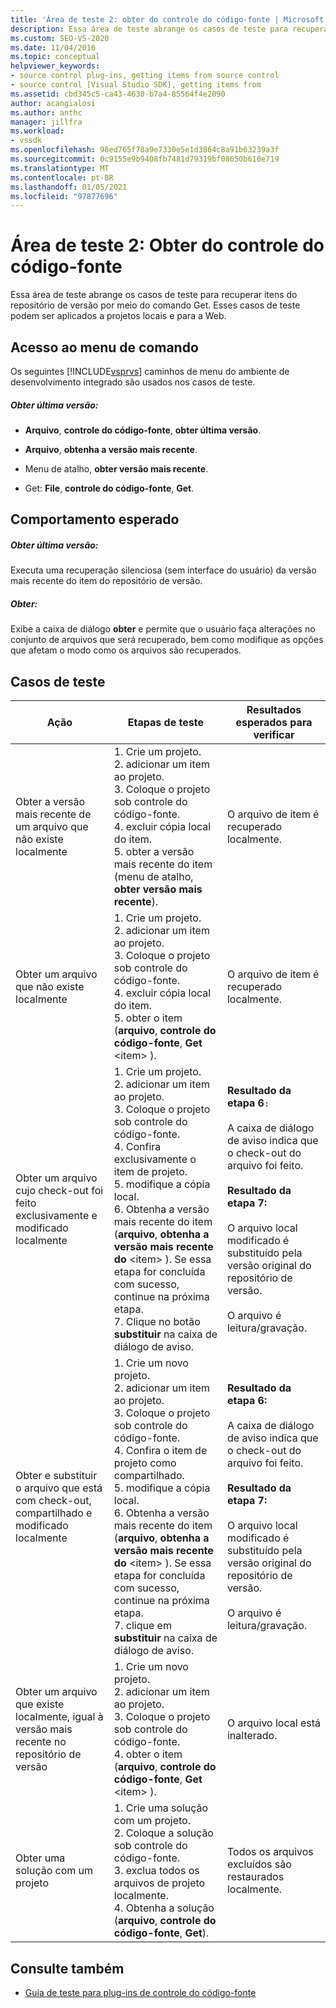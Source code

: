 ```yaml
---
title: 'Área de teste 2: obter do controle do código-fonte | Microsoft Docs'
description: Essa área de teste abrange os casos de teste para recuperar itens do repositório de versão com Get. Esses casos de teste podem ser aplicados a projetos locais e para a Web.
ms.custom: SEO-VS-2020
ms.date: 11/04/2016
ms.topic: conceptual
helpviewer_keywords:
- source control plug-ins, getting items from source control
- source control [Visual Studio SDK], getting items from
ms.assetid: cbd345c5-ca43-4630-b7a4-85564f4e2090
author: acangialosi
ms.author: anthc
manager: jillfra
ms.workload:
- vssdk
ms.openlocfilehash: 98ed765f78a9e7330e5e1d3864c8a91b63239a3f
ms.sourcegitcommit: 0c9155e9b9408fb7481d79319bf08650b610e719
ms.translationtype: MT
ms.contentlocale: pt-BR
ms.lasthandoff: 01/05/2021
ms.locfileid: "97877696"
---
```

# <a name="test-area-2-get-from-source-control"></a>Área de teste 2: Obter do controle do código-fonte
Essa área de teste abrange os casos de teste para recuperar itens do repositório de versão por meio do comando Get. Esses casos de teste podem ser aplicados a projetos locais e para a Web.

## <a name="command-menu-access"></a>Acesso ao menu de comando
 Os seguintes [!INCLUDE[vsprvs](../../code-quality/includes/vsprvs_md.md)] caminhos de menu do ambiente de desenvolvimento integrado são usados nos casos de teste.

##### <a name="get-latest-version"></a>Obter última versão:

- **Arquivo**, **controle do código-fonte**, **obter última versão**.

- **Arquivo**, **obtenha a versão mais recente**.

- Menu de atalho, **obter versão mais recente**.

- Get: **File**, **controle do código-fonte**, **Get**.

## <a name="expected-behavior"></a>Comportamento esperado

##### <a name="get-latest-version"></a>Obter última versão:
 Executa uma recuperação silenciosa (sem interface do usuário) da versão mais recente do item do repositório de versão.

##### <a name="get"></a>Obter:
 Exibe a caixa de diálogo **obter** e permite que o usuário faça alterações no conjunto de arquivos que será recuperado, bem como modifique as opções que afetam o modo como os arquivos são recuperados.

## <a name="test-cases"></a>Casos de teste

|Ação|Etapas de teste|Resultados esperados para verificar|
|------------|----------------|--------------------------------|
|Obter a versão mais recente de um arquivo que não existe localmente|1. Crie um projeto.<br />2. adicionar um item ao projeto.<br />3. Coloque o projeto sob controle do código-fonte.<br />4. excluir cópia local do item.<br />5. obter a versão mais recente do item (menu de atalho, **obter versão mais recente**).|O arquivo de item é recuperado localmente.|
|Obter um arquivo que não existe localmente|1. Crie um projeto.<br />2. adicionar um item ao projeto.<br />3. Coloque o projeto sob controle do código-fonte.<br />4. excluir cópia local do item.<br />5. obter o item (**arquivo**, **controle do código-fonte**, **Get** \<item> ).|O arquivo de item é recuperado localmente.|
|Obter um arquivo cujo check-out foi feito exclusivamente e modificado localmente|1. Crie um projeto.<br />2. adicionar um item ao projeto.<br />3. Coloque o projeto sob controle do código-fonte.<br />4. Confira exclusivamente o item de projeto.<br />5. modifique a cópia local.<br />6. Obtenha a versão mais recente do item (**arquivo**, **obtenha a versão mais recente do** \<item> ). Se essa etapa for concluída com sucesso, continue na próxima etapa.<br />7. Clique no botão **substituir** na caixa de diálogo de aviso.|**Resultado da etapa 6**`:`<br /><br /> A caixa de diálogo de aviso indica que o check-out do arquivo foi feito.<br /><br /> **Resultado da etapa 7:**<br /><br /> O arquivo local modificado é substituído pela versão original do repositório de versão.<br /><br /> O arquivo é leitura/gravação.|
|Obter e substituir o arquivo que está com check-out, compartilhado e modificado localmente|1. Crie um novo projeto.<br />2. adicionar um item ao projeto.<br />3. Coloque o projeto sob controle do código-fonte.<br />4. Confira o item de projeto como compartilhado.<br />5. modifique a cópia local.<br />6. Obtenha a versão mais recente do item (**arquivo**, **obtenha a versão mais recente do** \<item> ). Se essa etapa for concluída com sucesso, continue na próxima etapa.<br />7. clique em **substituir** na caixa de diálogo de aviso.|**Resultado da etapa 6:**<br /><br /> A caixa de diálogo de aviso indica que o check-out do arquivo foi feito.<br /><br /> **Resultado da etapa 7:**<br /><br /> O arquivo local modificado é substituído pela versão original do repositório de versão.<br /><br /> O arquivo é leitura/gravação.|
|Obter um arquivo que existe localmente, igual à versão mais recente no repositório de versão|1. Crie um novo projeto.<br />2. adicionar um item ao projeto.<br />3. Coloque o projeto sob controle do código-fonte.<br />4. obter o item (**arquivo**, **controle do código-fonte**, **Get** \<item> ).|O arquivo local está inalterado.|
|Obter uma solução com um projeto|1. Crie uma solução com um projeto.<br />2. Coloque a solução sob controle do código-fonte.<br />3. exclua todos os arquivos de projeto localmente.<br />4. Obtenha a solução (**arquivo**, **controle do código-fonte**, **Get**).|Todos os arquivos excluídos são restaurados localmente.|

## <a name="see-also"></a>Consulte também
- [Guia de teste para plug-ins de controle do código-fonte](../../extensibility/internals/test-guide-for-source-control-plug-ins.md)
